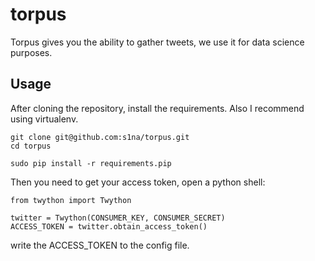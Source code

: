 torpus
======

Torpus gives you the ability to gather tweets, we use it for data science purposes.

Usage
-----

After cloning the repository, install the requirements. Also I recommend using
virtualenv.

```
git clone git@github.com:s1na/torpus.git
cd torpus

sudo pip install -r requirements.pip
```

Then you need to get your access token, open a python shell:

```
from twython import Twython

twitter = Twython(CONSUMER_KEY, CONSUMER_SECRET)
ACCESS_TOKEN = twitter.obtain_access_token()
```

write the ACCESS_TOKEN to the config file.
